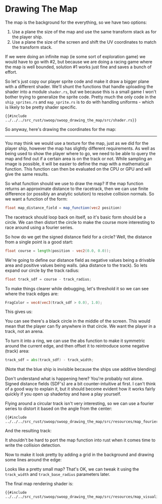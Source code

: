 # Drawing The Map

The map is the background for the everything, so we have two options:

1. Use a plane the size of the map and use the same transform stack as 
for the player ship.
2. Use a plane the size of the screen and shift the UV coordinates to
match the transform stack.

If we were doing an infinite map (ie some sort of exploration game) we 
would have to go with #2, but because we are doing a racing game where
the map is well bounded, solution #1 works just fine and saves a bunch
of effort.

So let's just copy our player sprite code and make it draw a bigger plane
with a different shader. We'll shunt the functions that handle uploading
the shader into a module `shader.rs`, but we because this is a small
game I won't bother trying to generalize the sprite code. Pretty much
the only code in the `ship_sprites.rs` and `map_sprite.rs` is to do
with handling uniforms - which is likely to be pretty shader specific.

```
{{#include ../../../src_rust/swoop/swoop_drawing_the_map/src/shader.rs}}
```


So anyway, here's drawing the coordinates for the map:

<canvas id="swoop/swoop_drawing_the_map-0" options="coords"></canvas>


------------------------------------


You may think we would use a texture for the map, just as we did for
the player ship, however the map has slightly different requirements.
As well as being used to show the player where to go, we need to be
able to query the map and find out if a certain area is on the track
or not. While sampling an image is possible, it will be easier to
define the map with a mathematical function. This function can then
be evaluated on the CPU or GPU and will give the same results.

So what function should we use to draw the map? If the map function
returns an approximate distance to the racetrack, then we can use 
finite difference (or possibly an analytic solution) to resolve 
collision normals. So we want a function of the form:
```glsl
float map_distance_field = map_function(vec2 position)
```

The racetrack should loop back on itself, so it's basic form should
be a circle. We can then distort the circle to make the course more
interesting to race around using a fourier series.

So how do we get the signed distance field for a circle? Well, the
distance from a single point is a good start:

```glsl
float course = length(position - vec2(0.0, 0.0));
```
We're going to define our distance field as negative values being a drivable
area and positive values being walls. (aka distance to the track).
So lets expand our circle by the track radius:
```glsl
float track_sdf = course - track_radius;
```

To make things clearer while debugging, let's threshold it so we can
see where the track edges are:
```glsl
FragColor = vec4(vec3(track_sdf > 0.0), 1.0);
```

This gives us:

<canvas id="swoop/swoop_drawing_the_map-1" options="circle_1"></canvas>

You can see there's a black circle in the middle of the screen. This
would mean that the player can fly anywhere in that circle. We want the
player in a track, not an arena.

To turn it into a ring, we can use the abs function to make it 
symmetric around the current edge, and then offset it to reintroduce 
some negative (track) area:
```glsl
track_sdf = abs(track_sdf) - track_width;
```

<canvas id="swoop/swoop_drawing_the_map-2" options="circle_2"></canvas>

(Note that the blue ship is invisible because the ships use additive
blending)

Don't understand what is happening here? You're probably not alone.
Signed distance fields (SDF's) are a bit counter-intuitive at first.
I can't think of a good way to explain it, but it should become
evident how it works fairly quickly if you open up shadertoy and have 
a play yourself.

Flying around a circular track isn't very interesting, so we can use 
a fourier series to distort it based on the angle from the center:

```
{{#include ../../../src_rust/swoop/swoop_drawing_the_map/src/resources/map_fourier_1.frag}}
```

And the resulting track:

<canvas id="swoop/swoop_drawing_the_map-3" options="fourier_1"></canvas>

It shouldn't be hard to port the map function into rust when it comes
time to write the collision detection.

Now to make it look pretty by adding a grid in the background and
drawing some lines around the edge:

<canvas id="swoop/swoop_drawing_the_map-4" options="visualized"></canvas>

Looks like a pretty small map? That's OK, we can tweak it using the
`track_width` and `track_base_radius` parameters later.

The final map rendering shader is:
```
{{#include ../../../src_rust/swoop/swoop_drawing_the_map/src/resources/map_visualized.frag}}
```
